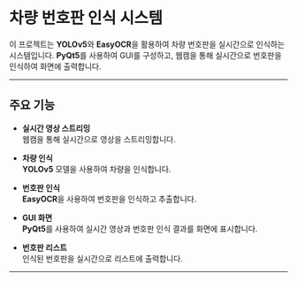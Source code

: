 # 차량 번호판 인식 시스템

이 프로젝트는 **YOLOv5**와 **EasyOCR**을 활용하여 차량 번호판을 실시간으로 인식하는 시스템입니다. **PyQt5**를 사용하여 GUI를 구성하고, 웹캠을 통해 실시간으로 번호판을 인식하여 화면에 출력합니다.

---

## 주요 기능

- **실시간 영상 스트리밍**  
  웹캠을 통해 실시간으로 영상을 스트리밍합니다.
  
- **차량 인식**  
  **YOLOv5** 모델을 사용하여 차량을 인식합니다.
  
- **번호판 인식**  
  **EasyOCR**을 사용하여 번호판을 인식하고 추출합니다.
  
- **GUI 화면**  
  **PyQt5**를 사용하여 실시간 영상과 번호판 인식 결과를 화면에 표시합니다.
  
- **번호판 리스트**  
  인식된 번호판을 실시간으로 리스트에 출력합니다.

---


